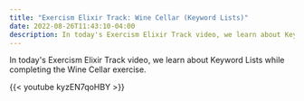 ```yaml
---
title: "Exercism Elixir Track: Wine Cellar (Keyword Lists)"
date: 2022-08-26T11:43:10-04:00
description: In today's Exercism Elixir Track video, we learn about Keyword Lists while completing the Wine Cellar exercise.
---
```


In today's Exercism Elixir Track video, we learn about Keyword Lists while completing the Wine Cellar exercise.

{{< youtube kyzEN7qoHBY >}}
